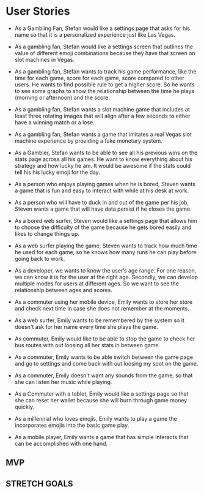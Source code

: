 # User Stories

- As a Gambling Fan, Stefan would like a settings page that asks for his name so that it is a personalized experience just like Las Vegas.

- As a gambling fan, Stefan would like a settings screen that outlines the value of different emoji combinations because they have that screen on slot machines in Vegas.

- As a gambling fan, Stefan wants to track his game performance, like the time for each game, score for each game, score compared to other users. He wants to find possible rule to get a higher score. So he wants to see some graphs to show the relationship between the time he plays (morning or afternoon) and the score.

- As a gambling fan, Stefan wants a slot machine game that includes at least three rotating images that will align after a few seconds to either have a winning match or a lose.

- As a gambling fan, Stefan wants a game that imitates a real Vegas slot machine experience by providing a fake monetary system.

- As a Gambler, Stefan wants to be able to see all his previous wins on the stats page across all his games. He want to know everything about his strategy and how lucky he am. It would be awesome if the stats could tell his his lucky emoji for the day.

- As a person who enjoys playing games when he is bored, Steven wants a game that is fun and easy to interact with while at his desk at work.

- As a person who will have to duck in and out of the game per his job, Steven wants a game that will have data persist if he closes the game.

- As a bored web surfer, Steven would like a settings page that allows him to choose the difficulty of the game because he gets bored easily and likes to change things up.

- As a web surfer playing the game, Steven wants to track how much time he used for each game, so he knows how many runs he can play before going back to work.

- As a developer, we wants to know the user’s age range.  For one reason, we can know it is for the user at the right age.  Secondly, we can develop multiple modes for users at different ages.  So we want to see the relationship between ages and scores.

- As a commuter using her mobile device, Emily wants to store her store and check next time in case she does not remember at the moments.

- As a web surfer, Emily wants to be remembered by the system so it doesn't ask for her name every time she plays the game.

- As commuter, Emily would like to be able to stop the game to check her bus routes with out loosing all her stats in between game.

- As a commuter, Emily wants to be able switch between the game page and go to settings and come back with out loosing my spot on the game.

- As a commuter, Emily doesn't want any sounds from the game, so that she can listen her music while playing.

- As a Commuter with a tablet, Emily would like a settings page so that she can reset her wallet because she will burn through game money quickly.

- As a millennial who loves emojis, Emily wants to play a game the incorporates emojis into the basic game play.

- As a mobile player, Emily wants a game that has simple interacts that can be accomplished with one hand.


## MVP

## STRETCH GOALS
